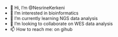 - 👋 Hi, I’m @NesrineKerkeni
- 👀 I’m interested in bioinformatics
- 🌱 I’m currently learning NGS data analysis
- 💞️ I’m looking to collaborate on WES data analysis 
- 📫 How to reach me: on gihub
